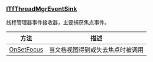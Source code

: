 ### [ITfThreadMgrEventSink](https://learn.microsoft.com/zh-cn/windows/win32/api/msctf/nn-msctf-itfthreadmgreventsink)

线程管理器事件接收器，主要捕获焦点事件。

方法|描述
-|-
[OnSetFocus][1]			|当文档视图得到或失去焦点时被调用

[1]: https://learn.microsoft.com/zh-cn/windows/win32/api/msctf/nf-msctf-itfthreadmgreventsink-onsetfocus